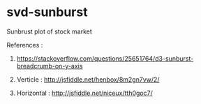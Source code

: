 # svd-sunburst
Sunbrust plot of stock market

References : 

1. https://stackoverflow.com/questions/25651764/d3-sunburst-breadcrumb-on-y-axis

2. Verticle : http://jsfiddle.net/henbox/8m2gn7vw/2/

3. Horizontal : http://jsfiddle.net/niceux/tth0goc7/

